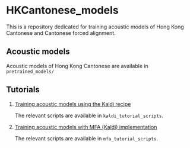 # HKCantonese_models

This is a repository dedicated for training acoustic models of Hong Kong Cantonese and Cantonese forced alignment.

## Acoustic models
Acoustic models of Hong Kong Cantonese are available in `pretrained_models/`

## Tutorials
1. [Training acoustic models using the Kaldi recipe](https://chenzixu.rbind.io/resources/3asr/sr3/)
   
   The relevant scripts are available in `kaldi_tutorial_scripts`.

2. [Training acoustic models with MFA (Kaldi) implementation](https://chenzixu.rbind.io/resources/3asr/sr4/)
   
      The relevant scripts are available in `mfa_tutorial_scripts`.
